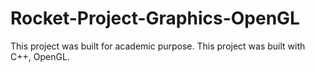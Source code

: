 # Rocket-Project-Graphics-OpenGL
This project was built for academic purpose. This project was built with C++, OpenGL.
